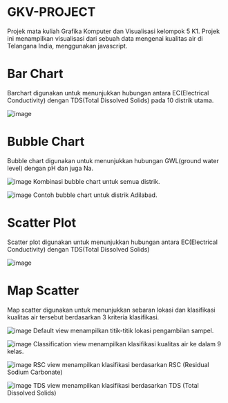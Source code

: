 # GKV-PROJECT
Projek mata kuliah Grafika Komputer dan Visualisasi kelompok 5 K1.
Projek ini menampilkan visualisasi dari sebuah data mengenai kualitas air di Telangana India, menggunakan javascript.

# Bar Chart
Barchart digunakan untuk menunjukkan hubungan antara EC(Electrical Conductivity) dengan TDS(Total Dissolved Solids) pada 10 distrik utama.

![image](https://github.com/Shidqnaya/GKV-PROJECT/assets/149856214/1bfee955-14df-44c8-bdb2-c53121cf0245)

# Bubble Chart
Bubble chart digunakan untuk menunjukkan hubungan GWL(ground water level) dengan pH dan juga Na.

![image](https://github.com/Shidqnaya/GKV-PROJECT/assets/149856214/bb87bac1-4304-4420-9d88-f97000e19ff1)
Kombinasi bubble chart untuk semua distrik.

![image](https://github.com/Shidqnaya/GKV-PROJECT/assets/149856214/87973d5b-a238-4895-b850-ef700dd4a19d)
Contoh bubble chart untuk distrik Adilabad.

# Scatter Plot
Scatter plot digunakan untuk menunjukkan hubungan antara EC(Electrical Conductivity) dengan TDS(Total Dissolved Solids)

![image](https://github.com/Shidqnaya/GKV-PROJECT/assets/149856214/4ecf3a2e-cea3-47da-87c3-70061c77b41a)

# Map Scatter
Map scatter digunakan untuk menunjukkan sebaran lokasi dan klasifikasi kualitas air tersebut berdasarkan 3 kriteria klasifikasi.

![image](https://github.com/Shidqnaya/GKV-PROJECT/assets/149856214/8401d66f-a052-410b-b84c-283e32f9ccef)
Default view menampilkan titik-titik lokasi pengambilan sampel.

![image](https://github.com/Shidqnaya/GKV-PROJECT/assets/149856214/6a17f22d-e084-4682-b658-b3e25aa8912d)
Classification view menampilkan klasifikasi kualitas air ke dalam 9 kelas.

![image](https://github.com/Shidqnaya/GKV-PROJECT/assets/149856214/446011c9-f0ef-49bb-b440-094a5d48fe80)
RSC view menampilkan klasifikasi berdasarkan RSC (Residual Sodium Carbonate)

![image](https://github.com/Shidqnaya/GKV-PROJECT/assets/149856214/fa8d1e7a-be7b-42fe-8307-2b43b44766f8)
TDS view menampilkan klasifikasi berdasarkan TDS (Total Dissolved Solids)
